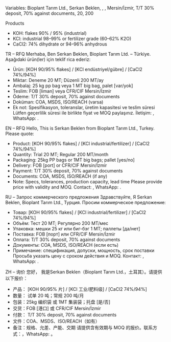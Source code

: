 Variables: Bioplant Tarım Ltd., Serkan Beklen, , , Mersin/İzmir, T/T 30% deposit, 70% against documents, 20, 200

Products
- KOH: flakes 90% / 95% (industrial)
- KCl: industrial 98–99% or fertilizer grade (60–62% K2O)
- CaCl2: 74% dihydrate or 94–96% anhydrous

TR – RFQ
Merhaba,
Ben Serkan Beklen, Bioplant Tarım Ltd. – Türkiye. Aşağıdaki ürün(ler) için teklif rica ederiz:
- Ürün: [KOH 90/95% flakes] / [KCl endüstriyel/gübre] / [CaCl2 74%/94%]
- Miktar: Deneme 20 MT; Düzenli 200 MT/ay
- Ambalaj: 25 kg pp bag veya 1 MT big bag, palet [var/yok]
- Teslim: FOB [liman] veya CFR/CIF Mersin/İzmir
- Ödeme: T/T 30% deposit, 70% against documents
- Doküman: COA, MSDS, ISO/REACH (varsa)
- Ek not: Spesifikasyon, toleranslar, üretim kapasitesi ve teslim süresi
Lütfen geçerlilik süresi ile birlikte fiyat ve MOQ paylaşınız. İletişim: , WhatsApp: .

EN – RFQ
Hello,
This is Serkan Beklen from Bioplant Tarım Ltd., Turkey. Please quote:
- Product: [KOH 90/95% flakes] / [KCl industrial/fertilizer] / [CaCl2 74%/94%]
- Quantity: Trial 20 MT; Regular 200 MT/month
- Packaging: 25kg PP bags or 1MT big bags; pallet [yes/no]
- Delivery: FOB [port] or CFR/CIF Mersin/İzmir
- Payment: T/T 30% deposit, 70% against documents
- Documents: COA, MSDS, ISO/REACH (if any)
- Note: Specs, tolerances, production capacity, lead time
Please provide price with validity and MOQ. Contact: , WhatsApp: .

RU – Запрос коммерческого предложения
Здравствуйте,
Я Serkan Beklen, Bioplant Tarım Ltd., Турция. Просим коммерческое предложение:
- Товар: [KOH 90/95% flakes] / [KCl industrial/fertilizer] / [CaCl2 74%/94%]
- Объём: Тест 20 МТ; Регулярно 200 МТ/мес
- Упаковка: мешки 25 кг или биг-бэг 1 МТ; паллеты [да/нет]
- Поставка: FOB [порт] или CFR/CIF Mersin/İzmir
- Оплата: T/T 30% deposit, 70% against documents
- Документы: COA, MSDS, ISO/REACH (если есть)
- Примечание: спецификация, допуски, мощность, срок поставки
Просьба указать цену с сроком действия и MOQ. Контакт: , WhatsApp: .

ZH – 询价
您好，
我是Serkan Beklen（Bioplant Tarım Ltd.，土耳其）。请提供以下报价：
- 产品： [KOH 90/95% 片] / [KCl 工业/肥料级] / [CaCl2 74%/94%]
- 数量： 试单 20 吨；常规 200 吨/月
- 包装：25kg 编织袋 或 1MT 集装袋；托盘 [是/否]
- 交货：FOB [港口] 或 CFR/CIF Mersin/İzmir
- 付款： T/T 30% deposit, 70% against documents
- 文件：COA、MSDS、ISO/REACH（如有）
- 备注：规格、允差、产能、交期
请提供含有效期与 MOQ 的报价。联系方式：，WhatsApp: 。